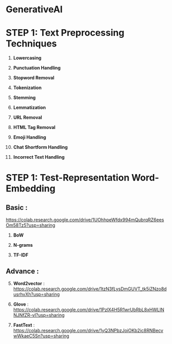 # GenerativeAI
# STEP 1: Text Preprocessing Techniques

 1. **Lowercasing**

 2. **Punctuation Handling**

 3. **Stopword Removal**

 4. **Tokenization**

 5. **Stemming**

 6. **Lemmatization**

 7. **URL Removal**

 8. **HTML Tag Removal**

 9. **Emoji Handling**

 10. **Chat Shortform Handling**

 11. **Incorrect Text Handling**

# STEP 1: Test-Representation Word-Embedding

## Basic :    
https://colab.research.google.com/drive/1UOhhpeWfdx994mQubrqRZ6eesOm58Tz5?usp=sharing
 1. **BoW**

 2. **N-grams**

 3. **TF-IDF**

## Advance :

 5. **Word2vector** : https://colab.research.google.com/drive/1tzN3fLysDmGUVT_tk5iZNzo8dusrhvXh?usp=sharing

 6. **Glove** : https://colab.research.google.com/drive/1PzlX4H5R1wrUbRbL8xHWLINNJNfZR-vI?usp=sharing

 7. **FastText** : https://colab.research.google.com/drive/1yQ3NPbzJoiOKb2ic8RNBecvwWkaeC5Sn?usp=sharing
